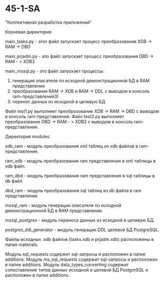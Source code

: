 # 45-1-SA
"Коллективная разработка приложений"

Корневая директория

main_tasks.py - этот файл запускает процесс преобразования XDB -> RAM -> DBD 

main_prjadm.py - это файл запускает процесс преобразования DBD -> RAM - > XDB2

main_mssql.py - это файл запускает процессы: 

1) генерация описателя по исходной демонстрационной БД в RAM представлении
2) преобразования RAM -> XDB и RAM -> DDL с выводом в консоль ram-представления3)        
3) перенос данных из исходной в целевую БД

Файл test1.py выполняет преобразование XDB -> RAM -> DBD с выводом в консоль ram-представления.
Файл test2.py выполняет преобразование DBD -> RAM - > XDB2 с выводом в консоль ram-представления.

Директория modules

xdb_ram - модуль преобразования xml таблиц из xdb файлов в ram-представление.

ram_xdb - модуль преобразования ram представления в xml таблицы в xdb файл.

ram_dbd - модуль преобразования ram представления в sql таблицы в db файл.

dbd_ram - модуль преобразования sql таблиц из db файла в ram представление.

mssql_ram - модуль генерации описателя по исходной демонстрационной БД в RAM представлении.

mssql_postgres - модуль переноса данных из исходной в целевую БД.

postgres_ddl_generator - модуль генерации DDL целевой БД PostgreSQL.

Файлы исходных .xdb файлов (tasks.xdb и prjadm.xdb) расположены в папке materials.

Модуль sql_requests содержит sql-запросы и расположен в папке additions.
Модуль ms_sql_requests содержит sql-запросы и расположен в папке additions.
Модуль data_types_converting содержит сопоставление типов данных исходной и целевой БД PostgreSQL и расположен в папке additions.
